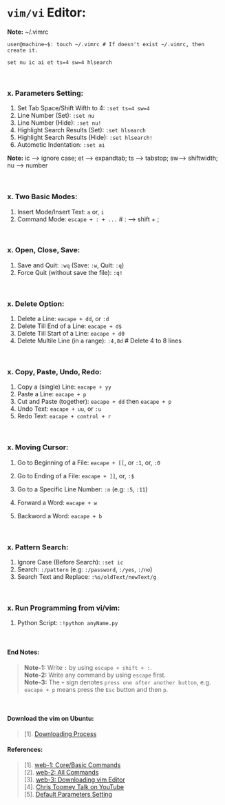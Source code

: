 # `vim/vi` Editor:

**Note:** ~/.vimrc

```
user@machine~$: touch ~/.vimrc # If doesn't exist ~/.vimrc, then create it.
```

```
set nu ic ai et ts=4 sw=4 hlsearch
```
&nbsp;

### x. Parameters Setting:
1. Set Tab Space/Shift Wifth to 4: `:set ts=4 sw=4`
1. Line Number (Set): `:set nu`
1. Line Number (Hide): `:set nu!`
1. Highlight Search Results (Set): `:set hlsearch`
1. Highlight Search Results (Hide): `:set hlsearch!`
1. Autometic Indentation: `:set ai`

**Note:** ic --> ignore case; et --> expandtab; ts --> tabstop; sw--> shiftwidth; nu --> number

&nbsp;



### x. Two Basic Modes:
1. Insert Mode/Insert Text: `a` or, `i`
1. Command Mode: `escape + : + ...`   # : --> shift + ;
 
&nbsp;

### x. Open, Close, Save:
1. Save and Quit: `:wq` (Save: `:w`, Quit: `:q`)
1. Force Quit (without save the file): `:q!`


&nbsp;

### x. Delete Option:
1. Delete a Line: `eacape + dd`, or `:d`
1. Delete Till End of a Line: `eacape + d$`
1. Delete Till Start of a Line: `eacape + d0`
1. Delete Multile Line (in a range): `:4,8d` # Delete 4 to 8 lines

&nbsp;

### x. Copy, Paste, Undo, Redo:
1. Copy a (single) Line: `eacape + yy`
1. Paste a Line: `eacape + p`
2. Cut and Paste (together): `eacape + dd` then `eacape + p`
3. Undo Text: `eacape + uu`, or `:u`
4. Redo Text: `eacape + control + r`

&nbsp;

### x. Moving Cursor:
1. Go to Beginning of a File: `eacape + [[`, or `:1`, or, `:0`
1. Go to Ending of a File: `eacape + ]]`, or, `:$`
1. Go to a Specific Line Number: `:n` (e.g: `:5`, `:11`)

1. Forward a Word: `eacape + w`
1. Backword a Word: `eacape + b`

&nbsp;

### x. Pattern Search:
1. Ignore Case (Before Search): `:set ic`
1. Search: `:/pattern` (e.g: `:/password`, `:/yes`, `:/no`)
1. Search Text and Replace: `:%s/oldText/newText/g`

&nbsp;

### x. Run Programming from vi/vim:
1. Python Script: `:!python anyName.py`

&nbsp;

#### End Notes:
> **Note-1:** Write `:` by using `escape + shift + :`. <br/>
> **Note-2:** Write any command by using `escape` first. <br/>
> **Note-3:** The `+` sign denotes `press one after another button`, e.g. `eacape + p` means press the `Esc` button and then `p`. <br/>

&nbsp;

#### Download the vim on Ubuntu:
> [1]. [Downloading Process](https://itsfoss.com/vim-8-release-install/)

#### References:
> [1]. [web-1: Core/Basic Commands](https://linuxhandbook.com/basic-vim-commands/) <br/>
> [2]. [web-2: All Commands](https://www.keycdn.com/blog/vim-commands) <br/>
> [3]. [web-3: Downloading vim Editor](https://phoenixnap.com/kb/how-to-install-vim-ubuntu) <br/>
> [4]. [Chris Toomey Talk on YouTube](https://www.youtube.com/watch?v=wlR5gYd6um0) <br/>
> [5]. [Default Parameters Setting](https://askubuntu.com/questions/264258/changing-vim-editor-settings) <br/>

